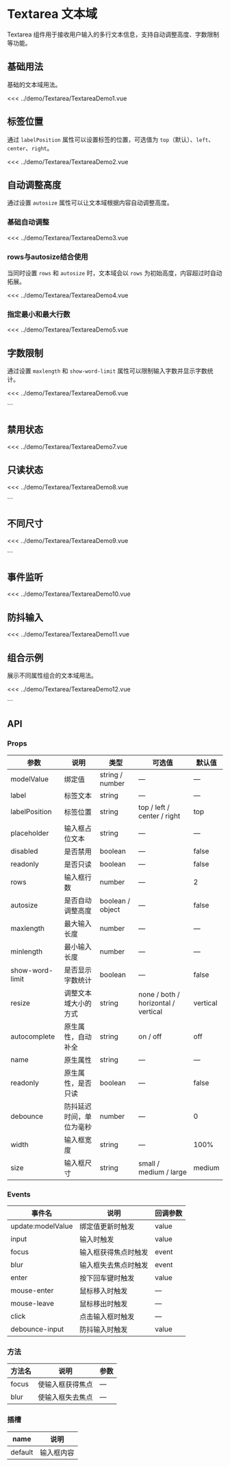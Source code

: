 # Textarea 文本域

Textarea 组件用于接收用户输入的多行文本信息，支持自动调整高度、字数限制等功能。

<script setup>
import { ref } from 'vue'
import TextareaDemo1 from "../demo/Textarea/TextareaDemo1.vue";
import TextareaDemo2 from "../demo/Textarea/TextareaDemo2.vue";
import TextareaDemo3 from "../demo/Textarea/TextareaDemo3.vue";
import TextareaDemo4 from "../demo/Textarea/TextareaDemo4.vue";
import TextareaDemo5 from "../demo/Textarea/TextareaDemo5.vue";
import TextareaDemo6 from "../demo/Textarea/TextareaDemo6.vue";
import TextareaDemo7 from "../demo/Textarea/TextareaDemo7.vue";
import TextareaDemo8 from "../demo/Textarea/TextareaDemo8.vue";
import TextareaDemo9 from "../demo/Textarea/TextareaDemo9.vue";
import TextareaDemo10 from "../demo/Textarea/TextareaDemo10.vue";
import TextareaDemo11 from "../demo/Textarea/TextareaDemo11.vue";
import TextareaDemo12 from "../demo/Textarea/TextareaDemo12.vue";
</script>

<style>
.textarea-group {
  padding: 36px 36px;
  display: flex;
  align-items: center;
  flex-wrap: wrap;
  gap: 16px;
  flex-direction: column;
}

.textarea-demo {
  width: 100%;
  max-width: 500px;
}
</style>

## 基础用法

基础的文本域用法。

<Demo>
<TextareaDemo1 />
</Demo>

<CollapsibleCode>

<<< ../demo/Textarea/TextareaDemo1.vue

</CollapsibleCode>

## 标签位置

通过 `labelPosition` 属性可以设置标签的位置，可选值为 `top`（默认）、`left`、`center`、`right`。

<Demo>
<TextareaDemo2 />
</Demo>

<CollapsibleCode>

<<< ../demo/Textarea/TextareaDemo2.vue

</CollapsibleCode>

## 自动调整高度

通过设置 `autosize` 属性可以让文本域根据内容自动调整高度。

### 基础自动调整

<Demo>
<TextareaDemo3 />
</Demo>

<CollapsibleCode>

<<< ../demo/Textarea/TextareaDemo3.vue

</CollapsibleCode>

### rows与autosize结合使用

当同时设置 `rows` 和 `autosize` 时，文本域会以 `rows` 为初始高度，内容超过时自动拓展。

<Demo>
<TextareaDemo4 />
</Demo>

<CollapsibleCode>

<<< ../demo/Textarea/TextareaDemo4.vue

</CollapsibleCode>

### 指定最小和最大行数

<Demo>
<TextareaDemo5 />
</Demo>

<CollapsibleCode>

<<< ../demo/Textarea/TextareaDemo5.vue

</CollapsibleCode>

## 字数限制

通过设置 `maxlength` 和 `show-word-limit` 属性可以限制输入字数并显示字数统计。

<Demo>
<TextareaDemo6 />
</Demo>

<CollapsibleCode>

<<< ../demo/Textarea/TextareaDemo6.vue

</CollapsibleCode>
```

## 禁用状态

<Demo>
<TextareaDemo7 />
</Demo>

<CollapsibleCode>

<<< ../demo/Textarea/TextareaDemo7.vue

</CollapsibleCode>

## 只读状态

<Demo>
<TextareaDemo8 />
</Demo>

<CollapsibleCode>

<<< ../demo/Textarea/TextareaDemo8.vue

</CollapsibleCode>
```

## 不同尺寸

<Demo>
<TextareaDemo9 />
</Demo>

<CollapsibleCode>

<<< ../demo/Textarea/TextareaDemo9.vue

</CollapsibleCode>
```

## 事件监听

<Demo>
<TextareaDemo10 />
</Demo>

<CollapsibleCode>

<<< ../demo/Textarea/TextareaDemo10.vue

</CollapsibleCode>

## 防抖输入

<Demo>
<TextareaDemo11 />
</Demo>

<CollapsibleCode>

<<< ../demo/Textarea/TextareaDemo11.vue

</CollapsibleCode>

## 组合示例

展示不同属性组合的文本域用法。

<Demo>
<TextareaDemo12 />
</Demo>

<CollapsibleCode>

<<< ../demo/Textarea/TextareaDemo12.vue

</CollapsibleCode>
```

## API

### Props

| 参数            | 说明                     | 类型             | 可选值                              | 默认值   |
| --------------- | ------------------------ | ---------------- | ----------------------------------- | -------- |
| modelValue      | 绑定值                   | string / number  | —                                   | —        |
| label           | 标签文本                 | string           | —                                   | —        |
| labelPosition   | 标签位置                 | string           | top / left / center / right         | top      |
| placeholder     | 输入框占位文本           | string           | —                                   | —        |
| disabled        | 是否禁用                 | boolean          | —                                   | false    |
| readonly        | 是否只读                 | boolean          | —                                   | false    |
| rows            | 输入框行数               | number           | —                                   | 2        |
| autosize        | 是否自动调整高度         | boolean / object | —                                   | false    |
| maxlength       | 最大输入长度             | number           | —                                   | —        |
| minlength       | 最小输入长度             | number           | —                                   | —        |
| show-word-limit | 是否显示字数统计         | boolean          | —                                   | false    |
| resize          | 调整文本域大小的方式     | string           | none / both / horizontal / vertical | vertical |
| autocomplete    | 原生属性，自动补全       | string           | on / off                            | off      |
| name            | 原生属性                 | string           | —                                   | —        |
| readonly        | 原生属性，是否只读       | boolean          | —                                   | false    |
| debounce        | 防抖延迟时间，单位为毫秒 | number           | —                                   | 0        |
| width           | 输入框宽度               | string           | —                                   | 100%     |
| size            | 输入框尺寸               | string           | small / medium / large              | medium   |

### Events

| 事件名            | 说明                 | 回调参数 |
| ----------------- | -------------------- | -------- |
| update:modelValue | 绑定值更新时触发     | value    |
| input             | 输入时触发           | value    |
| focus             | 输入框获得焦点时触发 | event    |
| blur              | 输入框失去焦点时触发 | event    |
| enter             | 按下回车键时触发     | value    |
| mouse-enter       | 鼠标移入时触发       | —        |
| mouse-leave       | 鼠标移出时触发       | —        |
| click             | 点击输入框时触发     | —        |
| debounce-input    | 防抖输入时触发       | value    |

### 方法

| 方法名 | 说明             | 参数 |
| ------ | ---------------- | ---- |
| focus  | 使输入框获得焦点 | —    |
| blur   | 使输入框失去焦点 | —    |

### 插槽

| name    | 说明       |
| ------- | ---------- |
| default | 输入框内容 |

